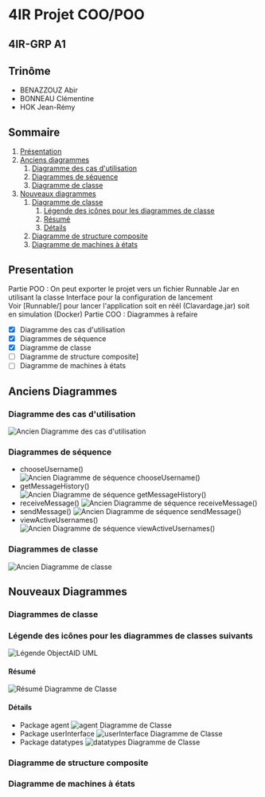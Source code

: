 # 4IR Projet COO/POO
## 4IR-GRP A1
## Trinôme
  * BENAZZOUZ Abir
  * BONNEAU Clémentine
  * HOK Jean-Rémy  
## Sommaire
1. [Présentation](#presentation)
2. [Anciens diagrammes](#oldDiagrams)
    1. [Diagramme des cas d'utilisation](#oldUseCase)
    2. [Diagrammes de séquence](#oldSequence)
    3. [Diagramme de classe](#oldClass)
3. [Nouveaux diagrammes](#newDiagrams)
    1. [Diagramme de classe](#newClass)
        1. [Légende des icônes pour les diagrammes de classe](#objectAIDLegend)
        2. [Résumé](#newClassSummary)
        3. [Détails](#newClassDetails)
    2. [Diagramme de structure composite](#newComposite)
    3. [Diagramme de machines à états](#newState)
## Presentation <a name="presentation"></a>
Partie POO : 
  On peut exporter le projet vers un fichier Runnable Jar en utilisant la classe Interface pour la configuration de lancement  
  Voir [Runnable/] pour lancer l'application soit en réél (Clavardage.jar) soit en simulation (Docker)
Partie COO : Diagrammes à refaire
- [x] Diagramme des cas d'utilisation
- [X] Diagrammes de séquence
- [X] Diagramme de classe
- [ ] Diagramme de structure composite]
- [ ] Diagramme de machines à états
## Anciens Diagrammes <a name="oldDiagrams"></a>
### Diagramme des cas d'utilisation <a name="oldUseCase"></a>
![Ancien Diagramme des cas d'utilisation](https://github.com/PiKouri/4a-projet-oo/blob/main/img/UseCase%20Diagram.png)
### Diagrammes de séquence <a name="oldSequence"></a>
  * chooseUsername() 
  ![Ancien Diagramme de séquence chooseUsername()](https://github.com/PiKouri/4a-projet-oo/blob/main/img/chooseUsername.png)
  * getMessageHistory()
  ![Ancien Diagramme de séquence getMessageHistory()](https://github.com/PiKouri/4a-projet-oo/blob/main/img/getMessageHistory.png)
  * receiveMessage()
  ![Ancien Diagramme de séquence receiveMessage()](https://github.com/PiKouri/4a-projet-oo/blob/main/img/receiveMessage.png)
  * sendMessage()
  ![Ancien Diagramme de séquence sendMessage()](https://github.com/PiKouri/4a-projet-oo/blob/main/img/sendMessage.png)
  * viewActiveUsernames()
  ![Ancien Diagramme de séquence viewActiveUsernames()](https://github.com/PiKouri/4a-projet-oo/blob/main/img/viewActiveUsernames.png)
### Diagrammes de classe <a name="oldClass"></a>
![Ancien Diagramme de classe](https://github.com/PiKouri/4a-projet-oo/blob/main/img/ClassDiagram%20v2.png)
## Nouveaux Diagrammes <a name="newDiagrams"></a>
### Diagrammes de classe <a name="newClass"></a>
### Légende des icônes pour les diagrammes de classes suivants <a name ="objectAIDLegend"></a>
![Légende ObjectAID UML](https://github.com/PiKouri/4a-projet-oo/blob/main/img/Nouveaux%20Diagrammes/Legend%20ObjectAID%20UML.png)
#### Résumé <a name="newClassSummary"></a>
![Résumé Diagramme de Classe](https://github.com/PiKouri/4a-projet-oo/blob/main/img/Nouveaux%20Diagrammes/Class/Résumé%20Diagramme%20de%20Classe.png)
#### Détails <a name="newClassDetails"></a>
  * Package agent
![agent Diagramme de Classe](https://github.com/PiKouri/4a-projet-oo/blob/main/img/Nouveaux%20Diagrammes/Class/agent%20Class%20Diagram.png)
  * Package userInterface
![userInterface Diagramme de Classe](https://github.com/PiKouri/4a-projet-oo/blob/main/img/Nouveaux%20Diagrammes/Class/userInterface%20Class%20Diagram.png)
  * Package datatypes
![datatypes Diagramme de Classe](https://github.com/PiKouri/4a-projet-oo/blob/main/img/Nouveaux%20Diagrammes/Class/datatypes%20Class%20Diagram.png)
### Diagramme de structure composite <a name="newComposite"></a>
### Diagramme de machines à états <a name="newState"></a>
